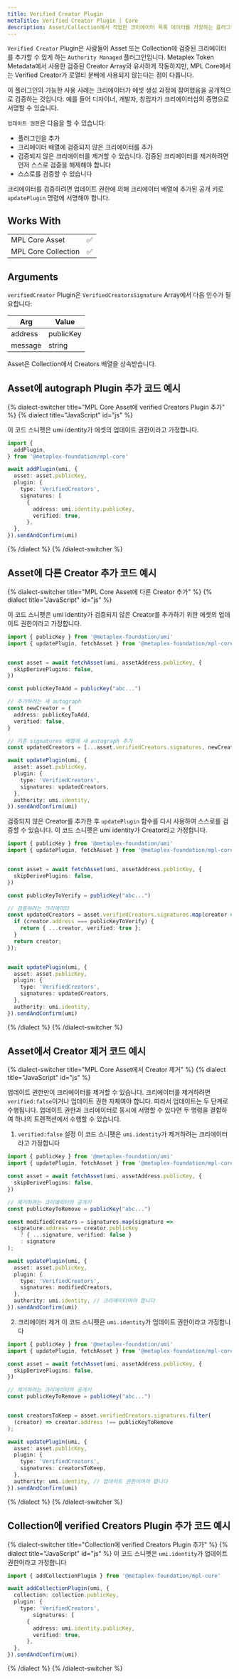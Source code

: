 ```yaml
---
title: Verified Creator Plugin
metaTitle: Verified Creator Plugin | Core
description: Asset/Collection에서 작업한 크리에이터 목록 데이터를 저장하는 플러그인입니다.
---
```


`Verified Creator` Plugin은 사람들이 Asset 또는 Collection에 검증된 크리에이터를 추가할 수 있게 하는 `Authority Managed` 플러그인입니다. Metaplex Token Metadata에서 사용한 검증된 Creator Array와 유사하게 작동하지만, MPL Core에서는 Verified Creator가 로열티 분배에 사용되지 않는다는 점이 다릅니다.

이 플러그인의 가능한 사용 사례는 크리에이터가 에셋 생성 과정에 참여했음을 공개적으로 검증하는 것입니다. 예를 들어 디자이너, 개발자, 창립자가 크리에이터십의 증명으로 서명할 수 있습니다.

`업데이트 권한`은 다음을 할 수 있습니다:
- 플러그인을 추가
- 크리에이터 배열에 검증되지 않은 크리에이터를 추가
- 검증되지 않은 크리에이터를 제거할 수 있습니다. 검증된 크리에이터를 제거하려면 먼저 스스로 검증을 해제해야 합니다
- 스스로를 검증할 수 있습니다

크리에이터를 검증하려면 업데이트 권한에 의해 크리에이터 배열에 추가된 공개 키로 `updatePlugin` 명령에 서명해야 합니다.

## Works With

|                     |     |
| ------------------- | --- |
| MPL Core Asset      | ✅  |
| MPL Core Collection | ✅  |

## Arguments

`verifiedCreator` Plugin은 `VerifiedCreatorsSignature` Array에서 다음 인수가 필요합니다:

| Arg     | Value     |
| ------- | ------    |
| address | publicKey |
| message | string    |

Asset은 Collection에서 Creators 배열을 상속받습니다.

## Asset에 autograph Plugin 추가 코드 예시

{% dialect-switcher title="MPL Core Asset에 verified Creators Plugin 추가" %}
{% dialect title="JavaScript" id="js" %}

이 코드 스니펫은 umi identity가 에셋의 업데이트 권한이라고 가정합니다.

```ts
import {
  addPlugin,
} from '@metaplex-foundation/mpl-core'

await addPlugin(umi, {
  asset: asset.publicKey,
  plugin: {
    type: 'VerifiedCreators',
    signatures: [
      {
        address: umi.identity.publicKey,
        verified: true,
      },
  },
}).sendAndConfirm(umi)
```

{% /dialect %}
{% /dialect-switcher %}

## Asset에 다른 Creator 추가 코드 예시

{% dialect-switcher title="MPL Core Asset에 다른 Creator 추가" %}
{% dialect title="JavaScript" id="js" %}

이 코드 스니펫은 umi identity가 검증되지 않은 Creator를 추가하기 위한 에셋의 업데이트 권한이라고 가정합니다.

```ts
import { publicKey } from '@metaplex-foundation/umi'
import { updatePlugin, fetchAsset } from '@metaplex-foundation/mpl-core'


const asset = await fetchAsset(umi, assetAddress.publicKey, {
  skipDerivePlugins: false,
})

const publicKeyToAdd = publicKey("abc...")

// 추가하려는 새 autograph
const newCreator = {
  address: publicKeyToAdd,
  verified: false,
}

// 기존 signatures 배열에 새 autograph 추가
const updatedCreators = [...asset.verifiedCreators.signatures, newCreator]

await updatePlugin(umi, {
  asset: asset.publicKey,
  plugin: {
    type: 'VerifiedCreators',
    signatures: updatedCreators,
  },
  authority: umi.identity,
}).sendAndConfirm(umi)
```

검증되지 않은 Creator를 추가한 후 `updatePlugin` 함수를 다시 사용하여 스스로를 검증할 수 있습니다.
이 코드 스니펫은 umi identity가 Creator라고 가정합니다.

```ts
import { publicKey } from '@metaplex-foundation/umi'
import { updatePlugin, fetchAsset } from '@metaplex-foundation/mpl-core'


const asset = await fetchAsset(umi, assetAddress.publicKey, {
  skipDerivePlugins: false,
})

const publicKeyToVerify = publicKey("abc...")

// 검증하려는 크리에이터
const updatedCreators = asset.verifiedCreators.signatures.map(creator => {
  if (creator.address === publicKeyToVerify) {
    return { ...creator, verified: true };
  }
  return creator;
});


await updatePlugin(umi, {
  asset: asset.publicKey,
  plugin: {
    type: 'VerifiedCreators',
    signatures: updatedCreators,
  },
  authority: umi.identity,
}).sendAndConfirm(umi)
```

{% /dialect %}
{% /dialect-switcher %}

## Asset에서 Creator 제거 코드 예시

{% dialect-switcher title="MPL Core Asset에서 Creator 제거" %}
{% dialect title="JavaScript" id="js" %}

업데이트 권한만이 크리에이터를 제거할 수 있습니다. 크리에이터를 제거하려면 `verified:false`이거나 업데이트 권한 자체여야 합니다. 따라서 업데이트는 두 단계로 수행됩니다. 업데이트 권한과 크리에이터로 동시에 서명할 수 있다면 두 명령을 결합하여 하나의 트랜잭션에서 수행할 수 있습니다.

1. `verified:false` 설정
이 코드 스니펫은 `umi.identity`가 제거하려는 크리에이터라고 가정합니다

```ts
import { publicKey } from '@metaplex-foundation/umi'
import { updatePlugin, fetchAsset } from '@metaplex-foundation/mpl-core'

const asset = await fetchAsset(umi, assetAddress.publicKey, {
  skipDerivePlugins: false,
})

// 제거하려는 크리에이터의 공개키
const publicKeyToRemove = publicKey("abc...")

const modifiedCreators = signatures.map(signature =>
  signature.address === creator.publicKey
    ? { ...signature, verified: false }
    : signature
);

await updatePlugin(umi, {
  asset: asset.publicKey,
  plugin: {
    type: 'VerifiedCreators',
    signatures: modifiedCreators,
  },
  authority: umi.identity, // 크리에이터여야 합니다
}).sendAndConfirm(umi)
```

2. 크리에이터 제거
이 코드 스니펫은 `umi.identity`가 업데이트 권한이라고 가정합니다

```ts
import { publicKey } from '@metaplex-foundation/umi'
import { updatePlugin, fetchAsset } from '@metaplex-foundation/mpl-core'

const asset = await fetchAsset(umi, assetAddress.publicKey, {
  skipDerivePlugins: false,
})

// 제거하려는 크리에이터의 공개키
const publicKeyToRemove = publicKey("abc...")


const creatorsToKeep = asset.verifiedCreators.signatures.filter(
  (creator) => creator.address !== publicKeyToRemove
);

await updatePlugin(umi, {
  asset: asset.publicKey,
  plugin: {
    type: 'VerifiedCreators',
    signatures: creatorsToKeep,
  },
  authority: umi.identity, // 업데이트 권한이어야 합니다
}).sendAndConfirm(umi)
```

{% /dialect %}
{% /dialect-switcher %}

## Collection에 verified Creators Plugin 추가 코드 예시

{% dialect-switcher title="Collection에 verified Creators Plugin 추가" %}
{% dialect title="JavaScript" id="js" %}
이 코드 스니펫은 `umi.identity`가 업데이트 권한이라고 가정합니다

```ts
import { addCollectionPlugin } from '@metaplex-foundation/mpl-core'

await addCollectionPlugin(umi, {
  collection: collection.publicKey,
  plugin: {
    type: 'VerifiedCreators',
        signatures: [
      {
        address: umi.identity.publicKey,
        verified: true,
      },
  },
}).sendAndConfirm(umi)
```

{% /dialect %}
{% /dialect-switcher %}